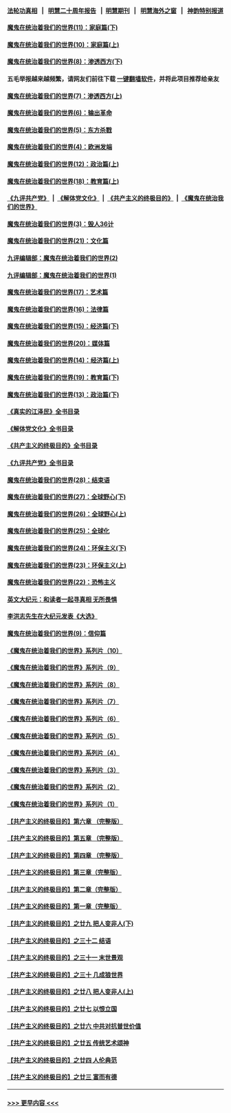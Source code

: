 #### [法轮功真相](https://github.com/gfw-breaker/truth/blob/master/README.md?t=0) &nbsp;&nbsp;|&nbsp;&nbsp; [明慧二十周年报告](https://github.com/gfw-breaker/mh-reports/blob/master/README.md?t=0) &nbsp;&nbsp;|&nbsp;&nbsp;[明慧期刊](https://github.com/gfw-breaker/mh-qikan) &nbsp;&nbsp;|&nbsp;&nbsp; [明慧海外之窗](https://github.com/gfw-breaker/mh-news/blob/master/README.md?t=0) &nbsp;&nbsp;|&nbsp;&nbsp; [神韵特别报道](https://github.com/gfw-breaker/mh-news/blob/master/shenyun.md?t=0)
#### [魔鬼在统治着我们的世界(11)：家庭篇(下)](../pages/nsc422/n10440961.md?t=12140350) 
#### [魔鬼在统治着我们的世界(10)：家庭篇(上)](../pages/nsc422/n10435448.md?t=12140350) 
#### [魔鬼在统治着我们的世界(8)：渗透西方(下)](../pages/nsc422/n10429603.md?t=12140350) 
#### 五毛举报越来越频繁，请网友们前往下载 [一键翻墙软件](https://github.com/gfw-breaker/ssr-accounts)，并将此项目推荐给亲友
#### [魔鬼在统治着我们的世界(7)：渗透西方(上)](../pages/nsc422/n10426013.md?t=12140350) 
#### [魔鬼在统治着我们的世界(6)：输出革命](../pages/nsc422/n10421536.md?t=12140350) 
#### [魔鬼在统治着我们的世界(5)：东方杀戮](../pages/nsc422/n10417707.md?t=12140350) 
#### [魔鬼在统治着我们的世界(4)：欧洲发端](../pages/nsc422/n10414890.md?t=12140350) 
#### [魔鬼在统治着我们的世界(12)：政治篇(上)](../pages/nsc422/n10444576.md?t=12140350) 
#### [魔鬼在统治着我们的世界(18)：教育篇(上)](../pages/nsc422/n10526970.md?t=12140350) 
#### [《九评共产党》](https://github.com/begood0513/9ping.md/blob/master/README.md) &nbsp;|&nbsp; [《解体党文化》](../../../../jtdwh.md/blob/master/README.md)  &nbsp;|&nbsp; [《共产主义的终极目的》](../../../../gczydzjmd.md/blob/master/README.md) &nbsp;|&nbsp; [《魔鬼在统治我们的世界》](../../../../mgztzwmdsj.md/blob/master/README.md) 
#### [魔鬼在统治着我们的世界(3)：毁人36计](../pages/nsc422/n10411583.md?t=12140350) 
#### [魔鬼在统治着我们的世界(21)：文化篇](../pages/nsc422/n10597706.md?t=12140350) 
#### [九评编辑部：魔鬼在统治着我们的世界(2)](../pages/nsc422/n10410036.md?t=12140350) 
#### [九评编辑部：魔鬼在统治着我们的世界(1)](../pages/nsc422/n10406825.md?t=12140350) 
#### [魔鬼在统治着我们的世界(17)：艺术篇](../pages/nsc422/n10499093.md?t=12140350) 
#### [魔鬼在统治着我们的世界(16)：法律篇](../pages/nsc422/n10485969.md?t=12140350) 
#### [魔鬼在统治着我们的世界(15)：经济篇(下)](../pages/nsc422/n10469975.md?t=12140350) 
#### [魔鬼在统治着我们的世界(20)：媒体篇](../pages/nsc422/n10586579.md?t=12140350) 
#### [魔鬼在统治着我们的世界(14)：经济篇(上)](../pages/nsc422/n10457370.md?t=12140350) 
#### [魔鬼在统治着我们的世界(19)：教育篇(下)](../pages/nsc422/n10564808.md?t=12140350) 
#### [魔鬼在统治着我们的世界(13)：政治篇(下)](../pages/nsc422/n10448270.md?t=12140350) 
#### [《真实的江泽民》全书目录](../pages/nsc422/n13721399.md?t=12140350) 
#### [《解体党文化》全书目录](../pages/nsc422/n13721157.md?t=12140350) 
#### [《共产主义的终极目的》全书目录](../pages/nsc422/n13721048.md?t=12140350) 
#### [《九评共产党》全书目录](../pages/nsc422/n13708085.md?t=12140350) 
#### [魔鬼在统治着我们的世界(28)：结束语](../pages/nsc422/n10936246.md?t=12140350) 
#### [魔鬼在统治着我们的世界(27)：全球野心(下)](../pages/nsc422/n10928319.md?t=12140350) 
#### [魔鬼在统治着我们的世界(26)：全球野心(上)](../pages/nsc422/n10900318.md?t=12140350) 
#### [魔鬼在统治着我们的世界(25)：全球化](../pages/nsc422/n10788205.md?t=12140350) 
#### [魔鬼在统治着我们的世界(24)：环保主义(下)](../pages/nsc422/n10695307.md?t=12140350) 
#### [魔鬼在统治着我们的世界(23)：环保主义(上)](../pages/nsc422/n10688613.md?t=12140350) 
#### [魔鬼在统治着我们的世界(22)：恐怖主义](../pages/nsc422/n10614727.md?t=12140350) 
#### [英文大纪元：和读者一起寻真相 无所畏惧](../pages/nsc422/n12542027.md?t=12140350) 
#### [李洪志先生在大纪元发表《大选》](../pages/nsc422/n12534746.md?t=12140350) 
#### [魔鬼在统治着我们的世界(9)：信仰篇](../pages/nsc422/n10432159.md?t=12140350) 
#### [《魔鬼在统治着我们的世界》系列片（10）](../pages/nsc422/n12292670.md?t=12140350) 
#### [《魔鬼在统治着我们的世界》系列片（9）](../pages/nsc422/n12290859.md?t=12140350) 
#### [《魔鬼在统治着我们的世界》系列片（8）](../pages/nsc422/n12287445.md?t=12140350) 
#### [《魔鬼在统治着我们的世界》系列片（7）](../pages/nsc422/n12283425.md?t=12140350) 
#### [《魔鬼在统治着我们的世界》系列片（6）](../pages/nsc422/n12282314.md?t=12140350) 
#### [《魔鬼在统治着我们的世界》系列片（5）](../pages/nsc422/n12281419.md?t=12140350) 
#### [《魔鬼在统治着我们的世界》系列片（4）](../pages/nsc422/n12274024.md?t=12140350) 
#### [《魔鬼在统治着我们的世界》系列片（3）](../pages/nsc422/n12271322.md?t=12140350) 
#### [《魔鬼在统治着我们的世界》系列片（2）](../pages/nsc422/n12269049.md?t=12140350) 
#### [《魔鬼在统治着我们的世界》系列片（1）](../pages/nsc422/n12267575.md?t=12140350) 
#### [【共产主义的终极目的】第六章 （完整版）](../pages/nsc422/n11428913.md?t=12140350) 
#### [【共产主义的终极目的】第五章 （完整版）](../pages/nsc422/n11428912.md?t=12140350) 
#### [【共产主义的终极目的】第四章 （完整版）](../pages/nsc422/n11428907.md?t=12140350) 
#### [【共产主义的终极目的】第三章（完整版）](../pages/nsc422/n11428848.md?t=12140350) 
#### [【共产主义的终极目的】第二章（完整版）](../pages/nsc422/n11428831.md?t=12140350) 
#### [【共产主义的终极目的】第一章（完整版）](../pages/nsc422/n11417651.md?t=12140350) 
#### [【共产主义的终极目的】之廿九 把人变非人(下)](../pages/nsc422/n11344140.md?t=12140350) 
#### [【共产主义的终极目的】之三十二 结语](../pages/nsc422/n11360535.md?t=12140350) 
#### [【共产主义的终极目的】之三十一 末世景观](../pages/nsc422/n11351129.md?t=12140350) 
#### [【共产主义的终极目的】之三十 几成狼世界](../pages/nsc422/n11348280.md?t=12140350) 
#### [【共产主义的终极目的】之廿八 把人变非人(上)](../pages/nsc422/n11340492.md?t=12140350) 
#### [【共产主义的终极目的】之廿七 以恨立国](../pages/nsc422/n11336944.md?t=12140350) 
#### [【共产主义的终极目的】之廿六 中共对抗普世价值](../pages/nsc422/n11324785.md?t=12140350) 
#### [【共产主义的终极目的】之廿五 传统艺术颂神](../pages/nsc422/n11296396.md?t=12140350) 
#### [【共产主义的终极目的】之廿四 人伦典范](../pages/nsc422/n11296397.md?t=12140350) 
#### [【共产主义的终极目的】之廿三 富而有德](../pages/nsc422/n11283598.md?t=12140350) 

----
#### [ >>> 更早内容 <<< ](../indexes/nsc422-earlier.md)
